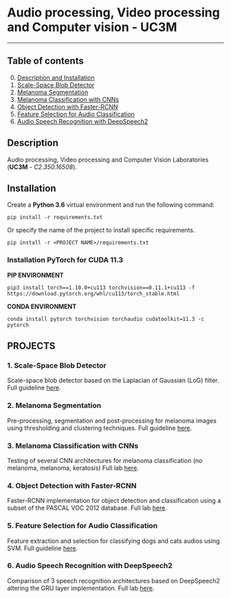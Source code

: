 # Audio processing, Video processing and Computer vision - UC3M

----------------------------------------------------------------------------------------
## Table of contents
0. [Description and Installation](#Description)
1. [Scale-Space Blob Detector](#1-scale-space-blob-detector)
2. [Melanoma Segmentation](#2-melanoma-segmentation)
3. [Melanoma Classification with CNNs](#3-melanoma-classification-with-cnns)
4. [Object Detection with Faster-RCNN](#4-object-detection-with-faster-rcnn)
5. [Feature Selection for Audio Classification](#5-feature-selection-for-audio-classification)
6. [Audio Speech Recognition with DeepSpeech2](#6-audio-speech-recognition-with-deepspeech2)

## Description
Audio processing, Video processing and Computer Vision Laboratories (**UC3M** - *C2.350.16508*).

## Installation
Create a **Python 3.6** virtual environment and run the following command:
```
pip install -r requirements.txt
```
Or specify the name of the project to install specific requirements.
```
pip install -r <PROJECT NAME>/requirements.txt
```
### Installation PyTorch for CUDA 11.3
**PIP ENVIRONMENT**
```
pip3 install torch==1.10.0+cu113 torchvision==0.11.1+cu113 -f https://download.pytorch.org/whl/cu113/torch_stable.html
```

**CONDA ENVIRONMENT**
```
conda install pytorch torchvision torchaudio cudatoolkit=11.3 -c pytorch
```

## PROJECTS

### 1. Scale-Space Blob Detector
Scale-space blob detector based on the Laplacian of Gaussian (LoG) filter.
Full guideline [here](1-Scale-Space-Blob-Detector/Lab_1_guidelines.pdf).

### 2. Melanoma Segmentation
Pre-processing, segmentation and post-processing for melanoma images using thresholding and clustering techniques.
Full guideline [here](2-Melanoma-Segmentation/Lab_2_guidelines.pdf).

### 3. Melanoma Classification with CNNs
Testing of several CNN architectures for melanoma classification (no melanoma, melanoma, keratosis)
Full lab [here](3-Image-Classification-with-CNNs/Lab_3_solved.ipynb).

### 4. Object Detection with Faster-RCNN
Faster-RCNN implementation for object detection and classification using a subset of the PASCAL VOC 2012 database.
Full lab [here](4-Object-Detection-with-F-RCNN/Lab_4_solved.ipynb).

### 5. Feature Selection for Audio Classification
Feature extraction and selection for classifying dogs and cats audios using SVM.
Full guideline [here](5-Audio-Features-Selection/Lab_5_guidelines.pdf).

### 6. Audio Speech Recognition with DeepSpeech2
Comparison of 3 speech recognition architectures based on DeepSpeech2 altering the GRU layer implementation. 
Full lab [here](6-Deep-Learning-for-ASR/Lab_6_solved.ipynb).
